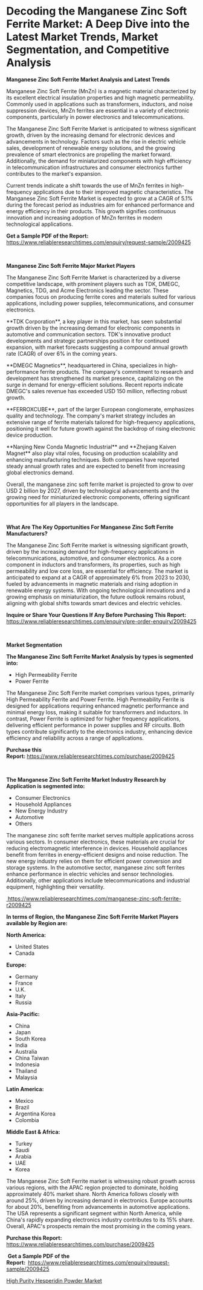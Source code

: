 <p><h1>Decoding the Manganese Zinc Soft Ferrite Market: A Deep Dive into the Latest Market Trends, Market Segmentation, and Competitive Analysis</h1></p><p><strong>Manganese Zinc Soft Ferrite Market Analysis and Latest Trends</strong></p>
<p><p>Manganese Zinc Soft Ferrite (MnZn) is a magnetic material characterized by its excellent electrical insulation properties and high magnetic permeability. Commonly used in applications such as transformers, inductors, and noise suppression devices, MnZn ferrites are essential in a variety of electronic components, particularly in power electronics and telecommunications.</p><p>The Manganese Zinc Soft Ferrite Market is anticipated to witness significant growth, driven by the increasing demand for electronic devices and advancements in technology. Factors such as the rise in electric vehicle sales, development of renewable energy solutions, and the growing prevalence of smart electronics are propelling the market forward. Additionally, the demand for miniaturized components with high efficiency in telecommunication infrastructures and consumer electronics further contributes to the market's expansion.</p><p>Current trends indicate a shift towards the use of MnZn ferrites in high-frequency applications due to their improved magnetic characteristics. The Manganese Zinc Soft Ferrite Market is expected to grow at a CAGR of 5.1% during the forecast period as industries aim for enhanced performance and energy efficiency in their products. This growth signifies continuous innovation and increasing adoption of MnZn ferrites in modern technological applications.</p></p>
<p><strong>Get a Sample PDF of the Report:&nbsp;</strong> <a href="https://www.reliableresearchtimes.com/enquiry/request-sample/2009425?utm_campaign=2230&utm_medium=2&utm_source=Github&utm_content=ia&utm_term=04042025&utm_id=manganese-zinc-soft-ferrite">https://www.reliableresearchtimes.com/enquiry/request-sample/2009425</a></p>
<p>&nbsp;</p>
<p><strong>Manganese Zinc Soft Ferrite Major Market Players</strong></p>
<p><p>The Manganese Zinc Soft Ferrite Market is characterized by a diverse competitive landscape, with prominent players such as TDK, DMEGC, Magnetics, TDG, and Acme Electronics leading the sector. These companies focus on producing ferrite cores and materials suited for various applications, including power supplies, telecommunications, and consumer electronics.</p><p>**TDK Corporation**, a key player in this market, has seen substantial growth driven by the increasing demand for electronic components in automotive and communication sectors. TDK's innovative product developments and strategic partnerships position it for continued expansion, with market forecasts suggesting a compound annual growth rate (CAGR) of over 6% in the coming years.</p><p>**DMEGC Magnetics**, headquartered in China, specializes in high-performance ferrite products. The company's commitment to research and development has strengthened its market presence, capitalizing on the surge in demand for energy-efficient solutions. Recent reports indicate DMEGC's sales revenue has exceeded USD 150 million, reflecting robust growth.</p><p>**FERROXCUBE**, part of the larger European conglomerate, emphasizes quality and technology. The company's market strategy includes an extensive range of ferrite materials tailored for high-frequency applications, positioning it well for future growth against the backdrop of rising electronic device production.</p><p>**Nanjing New Conda Magnetic Industrial** and **Zhejiang Kaiven Magnet** also play vital roles, focusing on production scalability and enhancing manufacturing techniques. Both companies have reported steady annual growth rates and are expected to benefit from increasing global electronics demand.</p><p>Overall, the manganese zinc soft ferrite market is projected to grow to over USD 2 billion by 2027, driven by technological advancements and the growing need for miniaturized electronic components, offering significant opportunities for all players in the landscape.</p></p>
<p>&nbsp;</p>
<p><strong>What Are The Key Opportunities For Manganese Zinc Soft Ferrite Manufacturers?</strong></p>
<p><p>The Manganese Zinc Soft Ferrite market is witnessing significant growth, driven by the increasing demand for high-frequency applications in telecommunications, automotive, and consumer electronics. As a core component in inductors and transformers, its properties, such as high permeability and low core loss, are essential for efficiency. The market is anticipated to expand at a CAGR of approximately 6% from 2023 to 2030, fueled by advancements in magnetic materials and rising adoption in renewable energy systems. With ongoing technological innovations and a growing emphasis on miniaturization, the future outlook remains robust, aligning with global shifts towards smart devices and electric vehicles.</p></p>
<p><strong>Inquire or Share Your Questions If Any Before Purchasing This Report:</strong> <a href="https://www.reliableresearchtimes.com/enquiry/pre-order-enquiry/2009425?utm_campaign=2230&utm_medium=2&utm_source=Github&utm_content=ia&utm_term=04042025&utm_id=manganese-zinc-soft-ferrite">https://www.reliableresearchtimes.com/enquiry/pre-order-enquiry/2009425</a></p>
<p>&nbsp;</p>
<p><strong>Market Segmentation</strong></p>
<p><strong>The Manganese Zinc Soft Ferrite Market Analysis by types is segmented into:</strong></p>
<p><ul><li>High Permeability Ferrite</li><li>Power Ferrite</li></ul></p>
<p><p>The Manganese Zinc Soft Ferrite market comprises various types, primarily High Permeability Ferrite and Power Ferrite. High Permeability Ferrite is designed for applications requiring enhanced magnetic performance and minimal energy loss, making it suitable for transformers and inductors. In contrast, Power Ferrite is optimized for higher frequency applications, delivering efficient performance in power supplies and RF circuits. Both types contribute significantly to the electronics industry, enhancing device efficiency and reliability across a range of applications.</p></p>
<p><strong>Purchase this Report:&nbsp;</strong><a href="https://www.reliableresearchtimes.com/purchase/2009425?utm_campaign=2230&utm_medium=2&utm_source=Github&utm_content=ia&utm_term=04042025&utm_id=manganese-zinc-soft-ferrite">https://www.reliableresearchtimes.com/purchase/2009425</a></p>
<p>&nbsp;</p>
<p><strong>The Manganese Zinc Soft Ferrite Market Industry Research by Application is segmented into:</strong></p>
<p><ul><li>Consumer Electronics</li><li>Household Appliances</li><li>New Energy Industry</li><li>Automotive</li><li>Others</li></ul></p>
<p><p>The manganese zinc soft ferrite market serves multiple applications across various sectors. In consumer electronics, these materials are crucial for reducing electromagnetic interference in devices. Household appliances benefit from ferrites in energy-efficient designs and noise reduction. The new energy industry relies on them for efficient power conversion and storage systems. In the automotive sector, manganese zinc soft ferrites enhance performance in electric vehicles and sensor technologies. Additionally, other applications include telecommunications and industrial equipment, highlighting their versatility.</p></p>
<p><a href="https://www.reliableresearchtimes.com/manganese-zinc-soft-ferrite-r2009425?utm_campaign=2230&utm_medium=2&utm_source=Github&utm_content=ia&utm_term=04042025&utm_id=manganese-zinc-soft-ferrite">&nbsp;https://www.reliableresearchtimes.com/manganese-zinc-soft-ferrite-r2009425</a></p>
<p><strong>In terms of Region, the Manganese Zinc Soft Ferrite Market Players available by Region are:</strong></p>
<p>
    <p> <strong> North America: </strong>
        <ul>
            <li>United States</li>
            <li>Canada</li>
        </ul>
        </p> 
    <p> <strong> Europe: </strong>
        <ul>
            <li>Germany</li>
            <li>France</li>
            <li>U.K.</li>
            <li>Italy</li>
            <li>Russia</li>
        </ul>
        </p> 
    <p> <strong> Asia-Pacific: </strong>
        <ul>
            <li>China</li>
            <li>Japan</li>
            <li>South Korea</li>
            <li>India</li>
            <li>Australia</li>
            <li>China Taiwan</li>
            <li>Indonesia</li>
            <li>Thailand</li>
            <li>Malaysia</li>
        </ul>
        </p> 
    <p> <strong> Latin America: </strong>
        <ul>
            <li>Mexico</li>
            <li>Brazil</li>
            <li>Argentina Korea</li>
            <li>Colombia</li>
        </ul>
        </p> 
    <p> <strong> Middle East & Africa: </strong>
        <ul>
            <li>Turkey</li>
            <li>Saudi</li>
            <li>Arabia</li>
            <li>UAE</li>
            <li>Korea</li>
        </ul>
    </p>
    </p>
<p><p>The Manganese Zinc Soft Ferrite market is witnessing robust growth across various regions, with the APAC region projected to dominate, holding approximately 40% market share. North America follows closely with around 25%, driven by increasing demand in electronics. Europe accounts for about 20%, benefiting from advancements in automotive applications. The USA represents a significant segment within North America, while China's rapidly expanding electronics industry contributes to its 15% share. Overall, APAC's prospects remain the most promising in the coming years.</p></p>
<p><strong>Purchase this Report: </strong><a href="https://www.reliableresearchtimes.com/purchase/2009425?utm_campaign=2230&utm_medium=2&utm_source=Github&utm_content=ia&utm_term=04042025&utm_id=manganese-zinc-soft-ferrite">https://www.reliableresearchtimes.com/purchase/2009425</a></p>
<p>&nbsp;<strong>Get a Sample PDF of the Report:&nbsp;&nbsp;</strong><a href="https://www.reliableresearchtimes.com/enquiry/request-sample/2009425?utm_campaign=2230&utm_medium=2&utm_source=Github&utm_content=ia&utm_term=04042025&utm_id=manganese-zinc-soft-ferrite">https://www.reliableresearchtimes.com/enquiry/request-sample/2009425</a></p>
<p><strong></strong></p>
<p><p><a href="https://github.com/petbigbeepjn/Market-Research-Report-List-2/blob/main/high-purity-hesperidin-powder-market.md?utm_campaign=2230&utm_medium=2&utm_source=Github&utm_content=ia&utm_term=04042025&utm_id=manganese-zinc-soft-ferrite">High Purity Hesperidin Powder Market</a></p></p>